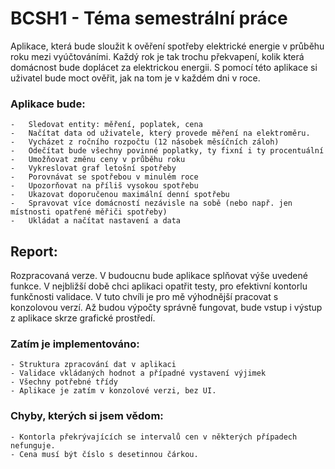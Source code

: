 # BCSH1 - Téma semestrální práce
Aplikace, která bude sloužit k ověření spotřeby elektrické energie v průběhu roku mezi vyúčtováními. Každý rok je tak trochu překvapení, kolik která domácnost bude doplácet za elektrickou energii. S pomocí této aplikace si uživatel bude moct ověřit, jak na tom je v každém dni v roce.
### Aplikace bude:
	-	Sledovat entity: měření, poplatek, cena
	-	Načítat data od uživatele, který provede měření na elektroměru.
	-	Vycházet z ročního rozpočtu (12 násobek měsíčních záloh) 
	-	Odečítat bude všechny povinné poplatky, ty fixní i ty procentuální
	-	Umožňovat změnu ceny v průběhu roku 
	-	Vykreslovat graf letošní spotřeby 
	-	Porovnávat se spotřebou v minulém roce 
	-	Upozorňovat na příliš vysokou spotřebu 
	-	Ukazovat doporučenou maximální denní spotřebu 
	-	Spravovat více domácností nezávisle na sobě (nebo např. jen místnosti opatřené měřiči spotřeby) 
	-	Ukládat a načítat nastavení a data

## Report:
Rozpracovaná verze. V budoucnu bude aplikace splňovat výše uvedené funkce. V nejbližší době chci aplikaci opatřit testy, pro efektivní kontorlu funkčnosti validace. V tuto chvíli je pro mě výhodnější pracovat s konzolovou verzí. Až budou výpočty správně fungovat, bude vstup i výstup z aplikace skrze grafické prostředí.

### Zatím je implementováno:
	- Struktura zpracování dat v aplikaci
	- Validace vkládaných hodnot a případné vystavení výjimek
	- Všechny potřebné třídy
	- Aplikace je zatím v konzolové verzi, bez UI. 
### Chyby, kterých si jsem vědom:
	- Kontorla překrývajících se intervalů cen v některých případech nefunguje.
	- Cena musí být číslo s desetinnou čárkou.
